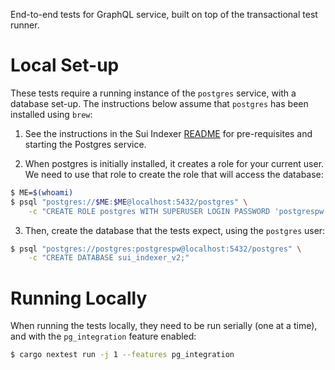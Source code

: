 End-to-end tests for GraphQL service, built on top of the transactional test
runner.

# Local Set-up

These tests require a running instance of the `postgres` service, with a
database set-up.  The instructions below assume that `postgres` has been
installed using `brew`:

1. See the instructions in the Sui Indexer [README](../sui-indexer/README.md)
   for pre-requisites and starting the Postgres service.

2. When postgres is initially installed, it creates a role for your current
   user.  We need to use that role to create the role that will access the
   database:

```sh
$ ME=$(whoami)
$ psql "postgres://$ME:$ME@localhost:5432/postgres" \
    -c "CREATE ROLE postgres WITH SUPERUSER LOGIN PASSWORD 'postgrespw';"
```

3. Then, create the database that the tests expect, using the `postgres` user:

```sh
$ psql "postgres://postgres:postgrespw@localhost:5432/postgres" \
    -c "CREATE DATABASE sui_indexer_v2;"
```

# Running Locally

When running the tests locally, they need to be run serially (one at a time),
and with the `pg_integration` feature enabled:

```sh
$ cargo nextest run -j 1 --features pg_integration
```
